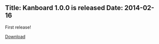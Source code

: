 Title: Kanboard 1.0.0 is released
Date: 2014-02-16
---

First release!

[Download](http://kanboard.net/kanboard-1.0.0.zip)